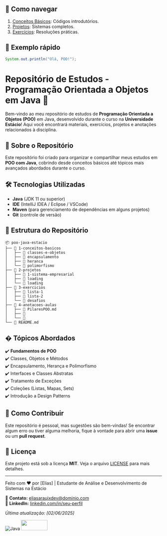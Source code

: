 ## 🚀 Como navegar
1. [Conceitos Básicos](/1-conceitos-basicos): Códigos introdutórios.
2. [Projetos](/2-projetos): Sistemas completos.
3. [Exercícios](/exercicios): Resoluções práticas.

## 📝 Exemplo rápido
```java
System.out.println("Olá, POO!");
```
# Repositório de Estudos - Programação Orientada a Objetos em Java 🚀

Bem-vindo ao meu repositório de estudos de **Programação Orientada a Objetos (POO)** em Java, desenvolvido durante o curso na **Universidade Estácio**! Aqui você encontrará materiais, exercícios, projetos e anotações relacionados à disciplina.

## 📌 Sobre o Repositório

Este repositório foi criado para organizar e compartilhar meus estudos em **POO com Java**, cobrindo desde conceitos básicos até tópicos mais avançados abordados durante o curso.

## 🛠️ Tecnologias Utilizadas

- **Java** (JDK 11 ou superior)
- **IDE** (IntelliJ IDEA / Eclipse / VSCode)
- **Maven** (para gerenciamento de dependências em alguns projetos)
- **Git** (controle de versão)

## 📂 Estrutura do Repositório

```
📦 poo-java-estacio
├── 📂 1-conceitos-basicos
│   ├── 📜 classes-e-objetos
│   ├── 📜 encapsulamento
│   ├── 📜 heranca
│   └── 📜 polimorfismo
├── 📂 2-projetos
│   ├── 📜 1-sistema-empresarial
│   ├── 📜 loading
│   └── 📜 loading
├── 📂 3-exercicios
│   ├── 📂 lista-1
│   ├── 📂 lista-2
│   └── 📂 desafios
├── 📂 4-anotacoes-aulas
│   ├── 📜 PilaresPOO.md
│   ├── 📜 
│   └── 📜 
└── 📜 README.md
```

## � Tópicos Abordados

✔️ **Fundamentos de POO**  
✔️ Classes, Objetos e Métodos  
✔️ Encapsulamento, Herança e Polimorfismo  
✔️ Interfaces e Classes Abstratas  
✔️ Tratamento de Exceções  
✔️ Coleções (Listas, Mapas, Sets)  
✔️ Introdução a Design Patterns  

## 🤝 Como Contribuir

Este repositório é pessoal, mas sugestões são bem-vindas! Se encontrar algum erro ou tiver alguma melhoria, fique à vontade para abrir uma **issue** ou um **pull request**.

## 📜 Licença

Este projeto está sob a licença **MIT**. Veja o arquivo [LICENSE](LICENSE) para mais detalhes.

---

Feito com ❤️ por [Elias] | Estudante de Análise e Desenvolvimento de Sistemas na Estácio  

📧 **Contato:** eliasaraujxdev@dominio.com  
🔗 **LinkedIn:** [linkedin.com/in/seu-perfil](https://linkedin.com/in/eliasaraujx)  

*Última atualização: [02/06/2025]*  

<p align="left">
  <img alt="Java" src="https://img.shields.io/badge/Java-ED8B00?style=for-the-badge&logo=openjdk&logoColor=white" />
  <img style="width: 85; height: 33; alt="Universidade Estacio" src="https://img.shields.io/badge/Universidade-Estácio-blue"/>
</p>


